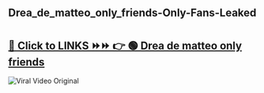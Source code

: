 
 ## Drea_de_matteo_only_friends-Only-Fans-Leaked

# <h2><a href="https://clipsfans.com/Drea_de_matteo_only_friends&ref=git">🔗 Click to LINKS ⏩⏩ 👉 🟢 Drea de matteo only friends </a></h2>

<a href="https://clipsfans.com/Drea_de_matteo_only_friends&ref=git" rel="nofollow" data-target="animated-image.originalLink"><img src="https://i.ibb.co.com/xMMVF88/686577567.gif" alt="Viral Video Original" style="max-width: 100%; display: inline-block;" data-target="animated-image.originalImage"></a>
